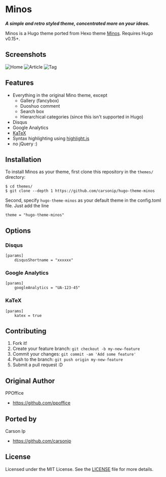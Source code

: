 # Minos

**_A simple and retro styled theme, concentrated more on your ideas._**

Minos is a Hugo theme ported from Hexo theme [Minos](https://github.com/ppoffice/hexo-theme-minos). Requires Hugo v0.15+.

## Screenshots

![Home](https://cdn.rawgit.com/carsonip/hugo-theme-minos/cb2cdd88/images/screenshot.png)
![Article](https://cdn.rawgit.com/carsonip/hugo-theme-minos/cb2cdd88/images/article.png)
![Tag](https://cdn.rawgit.com/carsonip/hugo-theme-minos/cb2cdd88/images/tag.png)

## Features

* Everything in the original Mino theme, except
    * Gallery (fancybox)
    * Duoshuo comment
    * Search box
    * Hierarchical categories (since this isn't supported in Hugo)
* Disqus
* Google Analytics
* [KaTeX](https://github.com/Khan/KaTeX)
* Syntax highlighting using [highlight.js](https://github.com/isagalaev/highlight.js)
* no jQuery :)

## Installation

To install Minos as your theme, first clone this repository in the `themes/` directory:

```
$ cd themes/
$ git clone --depth 1 https://github.com/carsonip/hugo-theme-minos
```

Second, specify `hugo-theme-minos` as your default theme in the config.toml file. Just add the line

```
theme = "hugo-theme-minos"
```

## Options

### Disqus
```
[params]
    disqusShortname = "xxxxxx"
```

### Google Analytics
```
[params]
    googleAnalytics = "UA-123-45"
```

### KaTeX
```
[params]
    katex = true
```

## Contributing

1. Fork it!
2. Create your feature branch: `git checkout -b my-new-feature`
3. Commit your changes: `git commit -am 'Add some feature'`
4. Push to the branch: `git push origin my-new-feature`
5. Submit a pull request :D

## Original Author

PPOffice

* https://github.com/ppoffice

## Ported by

Carson Ip

* https://github.com/carsonip

## License

Licensed under the MIT License. See the [LICENSE](https://github.com/carsonip/hugo-theme-minos/blob/master/LICENSE.md) file for more details.
